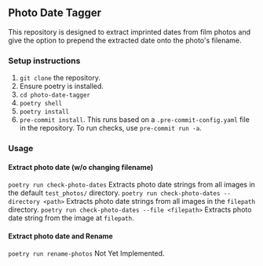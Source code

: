 ## Photo Date Tagger

This repository is designed to extract imprinted dates from film photos and give the option to prepend the extracted
date onto the photo's filename.

### Setup instructions

1. `git clone` the repository.
2. Ensure poetry is installed. 
3. `cd photo-date-tagger`
4. `poetry shell`
5. `poetry install`
6. `pre-commit install`. This runs based on a `.pre-commit-config.yaml` file in the repository. To run checks, use `pre-commit run -a`.

### Usage

#### Extract photo date (w/o changing filename)
`poetry run check-photo-dates` Extracts photo date strings from all images in the default `test_photos/` directory.
`poetry run check-photo-dates --directory <path>` Extracts photo date strings from all images in the `filepath` directory.
`poetry run check-photo-dates --file <filepath>` Extracts photo date string from the image at `filepath`.

#### Extract photo date and Rename
`poetry run rename-photos` Not Yet Implemented.